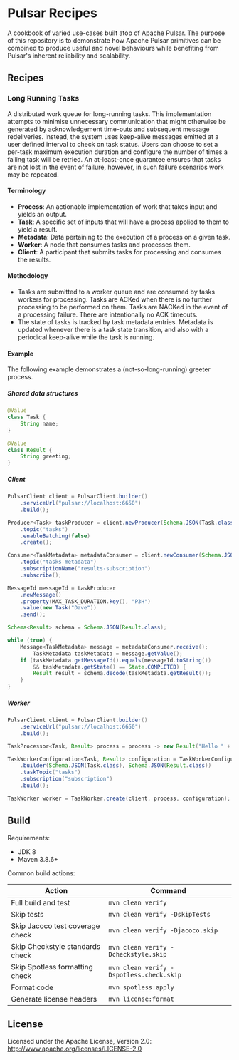 
# Pulsar Recipes

[//]: # (TODO README badges https://shields.io/)

A cookbook of varied use-cases built atop of Apache Pulsar. The purpose of this repository is to demonstrate how Apache
Pulsar primitives can be combined to produce useful and novel behaviours while benefiting from Pulsar's inherent
reliability and scalability.

## Recipes

### Long Running Tasks
A distributed work queue for long-running tasks. This implementation attempts to minimise unnecessary communication
that might otherwise be generated by acknowledgement time-outs and subsequent message redeliveries. Instead, the system
uses keep-alive messages emitted at a user defined interval to check on task status. Users can choose to set a per-task
maximum execution duration and configure the number of times a failing task will be retried. An at-least-once guarantee
ensures that tasks are not lost in the event of failure, however, in such failure scenarios work may be repeated.

#### Terminology
* **Process**: An actionable implementation of work that takes input and yields an output.
* **Task**: A specific set of inputs that will have a process applied to them to yield a result.
* **Metadata**: Data pertaining to the execution of a process on a given task.
* **Worker**: A node that consumes tasks and processes them.
* **Client**: A participant that submits tasks for processing and consumes the results.

#### Methodology
* Tasks are submitted to a worker queue and are consumed by tasks workers for processing. Tasks
  are ACKed when there is no further processing to be performed on them. Tasks are NACKed in the
  event of a processing failure. There are intentionally no ACK timeouts.
* The state of tasks is tracked by task metadata entries. Metadata is updated whenever there is a
  task state transition, and also with a periodical keep-alive while the task is running.


#### Example

The following example demonstrates a (not-so-long-running) greeter process.

##### Shared data structures

```java
@Value
class Task {
    String name;
}

@Value
class Result {
    String greeting;
}
```

##### Client

```java
PulsarClient client = PulsarClient.builder()
    .serviceUrl("pulsar://localhost:6650")
    .build();

Producer<Task> taskProducer = client.newProducer(Schema.JSON(Task.class))
    .topic("tasks")
    .enableBatching(false)
    .create();

Consumer<TaskMetadata> metadataConsumer = client.newConsumer(Schema.JSON(TaskMetadata.class))
    .topic("tasks-metadata")
    .subscriptionName("results-subscription")
    .subscribe();

MessageId messageId = taskProducer
    .newMessage()
    .property(MAX_TASK_DURATION.key(), "P3H")
    .value(new Task("Dave"))
    .send();

Schema<Result> schema = Schema.JSON(Result.class);

while (true) {
    Message<TaskMetadata> message = metadataConsumer.receive();
        TaskMetadata taskMetadata = message.getValue();
    if (taskMetadata.getMessageId().equals(messageId.toString())
        && taskMetadata.getState() == State.COMPLETED) {
        Result result = schema.decode(taskMetadata.getResult());
    }
}
```

##### Worker

```java
PulsarClient client = PulsarClient.builder()
    .serviceUrl("pulsar://localhost:6650")
    .build();

TaskProcessor<Task, Result> process = process -> new Result("Hello " + process.getName());

TaskWorkerConfiguration<Task, Result> configuration = TaskWorkerConfiguration
    .builder(Schema.JSON(Task.class), Schema.JSON(Result.class))
    .taskTopic("tasks")
    .subscription("subscription")
    .build();

TaskWorker worker = TaskWorker.create(client, process, configuration);
```

## Build

Requirements:

* JDK 8
* Maven 3.8.6+

Common build actions:

| Action                          | Command                                  |
|---------------------------------|------------------------------------------|
| Full build and test             | `mvn clean verify`                       |
| Skip tests                      | `mvn clean verify -DskipTests`           |           
| Skip Jacoco test coverage check | `mvn clean verify -Djacoco.skip`         |
| Skip Checkstyle standards check | `mvn clean verify -Dcheckstyle.skip`     |
| Skip Spotless formatting check  | `mvn clean verify -Dspotless.check.skip` | 
| Format code                     | `mvn spotless:apply`                     |
| Generate license headers        | `mvn license:format`                     |

## License

Licensed under the Apache License, Version 2.0: http://www.apache.org/licenses/LICENSE-2.0
